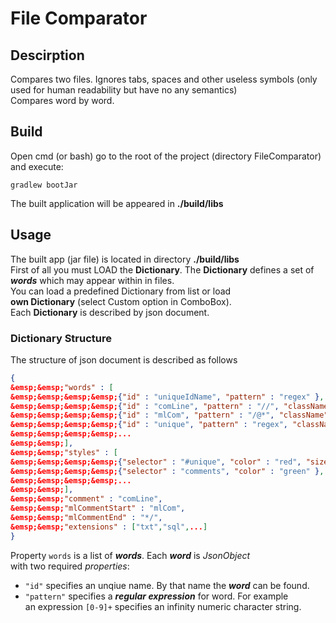 # File Comparator
## Descirption
Compares two files. Ignores tabs, spaces and other useless symbols (only used for human readability but have no any semantics)  
Compares word by word.
## Build
Open cmd (or bash) go to the root of the project (directory FileComparator) and execute:
```
gradlew bootJar
```
The built application will be appeared in **./build/libs**

## Usage
The built app (jar file) is located in directory **./build/libs**  
First of all you must LOAD the **Dictionary**. The **Dictionary**
defines a set of ***words*** which may appear within in files.  
You can load a predefined Dictionary from list or load  
**own Dictionary** (select Custom option in ComboBox).  
Each **Dictionary** is described by json document.  
### Dictionary Structure
The structure of json document is described as follows
>  
```json
{  
&emsp;&emsp;"words" : [  
&emsp;&emsp;&emsp;&emsp;{"id" : "uniqueIdName", "pattern" : "regex" },  
&emsp;&emsp;&emsp;&emsp;{"id" : "comLine", "pattern" : "//", "className": "comments" },  
&emsp;&emsp;&emsp;&emsp;{"id" : "mlCom", "pattern" : "/@*", "className": "comments" },  
&emsp;&emsp;&emsp;&emsp;{"id" : "unique", "pattern" : "regex", "className": "nonUnique" },  
&emsp;&emsp;&emsp;&emsp;...  
&emsp;&emsp;],   
&emsp;&emsp;"styles" : [  
&emsp;&emsp;&emsp;&emsp;{"selector" : "#unique", "color" : "red", "size" : int },  
&emsp;&emsp;&emsp;&emsp;{"selector" : "comments", "color" : "green" },  
&emsp;&emsp;&emsp;&emsp;...  
&emsp;&emsp;],  
&emsp;&emsp;"comment" : "comLine",  
&emsp;&emsp;"mlCommentStart" : "mlCom",  
&emsp;&emsp;"mlCommentEnd" : "*/",  
&emsp;&emsp;"extensions" : ["txt","sql",...]  
}
```

Property `words` is a list of ***words***. Each ***word*** is *JsonObject*  
with two required *properties*:  
 - `"id"` specifies an unqiue name. By that name the ***word*** can be found.
 - `"pattern"` specifies a ***regular expression*** for word. For example  
 an expression `[0-9]+` specifies an infinity numeric character string.